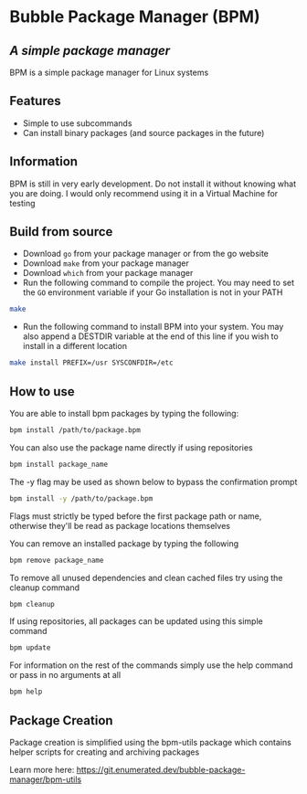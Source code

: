 # Bubble Package Manager (BPM)
## _A simple package manager_

BPM is a simple package manager for Linux systems

## Features
- Simple to use subcommands
- Can install binary packages (and source packages in the future)

## Information
BPM is still in very early development. Do not install it without knowing what you are doing. I would only recommend using it in a Virtual Machine for testing

## Build from source

- Download `go` from your package manager or from the go website
- Download `make` from your package manager
- Download `which` from your package manager
- Run the following command to compile the project. You may need to set the `GO` environment variable if your Go installation is not in your PATH
```sh
make
```
- Run the following command to install BPM into your system. You may also append a DESTDIR variable at the end of this line if you wish to install in a different location
```sh
make install PREFIX=/usr SYSCONFDIR=/etc
```

## How to use

You are able to install bpm packages by typing the following:
```sh
bpm install /path/to/package.bpm
```
You can also use the package name directly if using repositories
```sh
bpm install package_name
```
The -y flag may be used as shown below to bypass the confirmation prompt
```sh
bpm install -y /path/to/package.bpm
```
Flags must strictly be typed before the first package path or name, otherwise they'll be read as package locations themselves

You can remove an installed package by typing the following
```sh
bpm remove package_name
```

To remove all unused dependencies and clean cached files try using the cleanup command
```sh
bpm cleanup
```

If using repositories, all packages can be updated using this simple command
```sh
bpm update
```

For information on the rest of the commands simply use the help command or pass in no arguments at all
```sh
bpm help
```

## Package Creation

Package creation is simplified using the bpm-utils package which contains helper scripts for creating and archiving packages

Learn more here: https://git.enumerated.dev/bubble-package-manager/bpm-utils